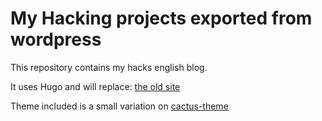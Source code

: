 # My Hacking projects exported from wordpress

This repository contains my hacks english blog.

It uses Hugo and will replace: [the old site](https://twisselprojects.wordpress.com/)

Theme included is a small variation
on [cactus-theme](https://github.com/digitalcraftsman/hugo-cactus-theme)
